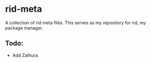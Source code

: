 # rid-meta
A collection of rid meta files. This serves as my repository for rid, my package manager.

## Todo:
- Add Zathura
